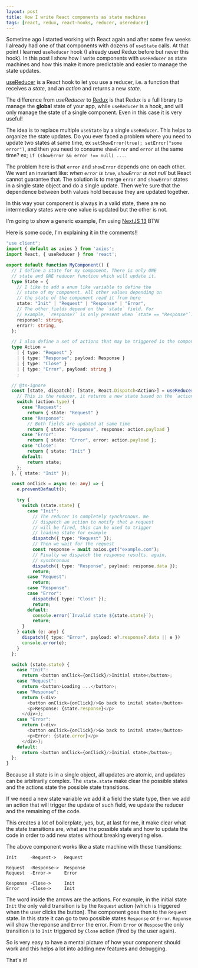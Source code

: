 ```yaml
---
layout: post
title: How I write React components as state machines
tags: [react, redux, react-hooks, reducer, usereducer]
---
```


Sometime ago I started working with React again and after
some few weeks I already had one of that components with
dozens of `useState` calls. At that point I learned `useReducer`
hook (I already used Redux before but never this hook). In this
post I show how I write components with `useReducer` as state machines
and how this make it more predictable and easier to manage the
state updates.

[useReducer](https://react.dev/reference/react/useReducer) is 
a React hook to let you use a reducer, i.e. a function that
receives a _state_, and an _action_ and returns a new _state_.

The difference from _useReducer_ to [Redux](https://redux.js.org/) is
that Redux is a full library to manage the **global** state of your
app, while `useReducer` is a hook, and will only manage the state of a
single component. Even in this case it is very useful!

The idea is to replace multiple `useState` by a single `useReducer`.
This helps to organize the state updates. Do you ever faced a problem
where you need to update two states at same time, ex
`setShowError(true); setError("some error")`, and then you need to
consume `showError` and `error` at the same time? ex; `if (showError && error !== null) ...`.

The problem here is that `error` and `showError` depends one on each
other. We want an invariant like: _when `error` is `true`, `showError`
is not null_ but React cannot guarantee that. The solution is to merge
`error` and `showError` states in a single state object and do a
single update. Then we're sure that the dependence between both values
hold because they are updated together.

In this way your component is always in a valid state, there are no
intermediary states were one value is updated but the other is not.

I'm going to show a generic example, I'm using [NextJS 13](https://nextjs.org/) BTW

Here is some code, I'm explaining it in the comments!!

```typescript
"use client";
import { default as axios } from 'axios';
import React, { useReducer } from 'react';

export default function MyComponent() {
  // I define a state for my component. There is only ONE
  // state and ONE reducer function which will update it.
  type State = {
    // I like to add a enum like variable to define the
    // state of my component. All other values depending on
    // the state of the component read it from here
    state: "Init" | "Request" | "Response" | "Error",
    // The other fields depend on the `state` field. For
    // example, `response?` is only present when `state == "Response"`.
    response?: string,
    error?: string,
  };

  // I also define a set of actions that may be triggered in the component
  type Action =
    | { type: "Request" }
    | { type: "Response"; payload: Response }
    | { type: "Close" }
    | { type: "Error", payload: string }
    ;

  // @ts-ignore
  const [state, dispatch]: [State, React.Dispatch<Action>] = useReducer((state: State, action: Action): State => {
    // This is the reducer, it returns a new state based on the `action.type`
    switch (action.type) {
      case "Request":
        return { state: "Request" }
      case "Response":
        // Both fields are updated at same time
        return { state: "Response", response: action.payload }
      case "Error":
        return { state: "Error", error: action.payload };
      case "Close":
        return { state: "Init" }
      default:
        return state;
    };
  }, { state: "Init" });

  const onClick = async (e: any) => {
    e.preventDefault();

    try {
      switch (state.state) {
        case "Init":
          // The reducer is completely synchronous. We
          // dispatch an action to notify that a request
          // will be fired, this can be used to trigger
          // loading state for example
          dispatch({ type: "Request" });
          // Then we wait for the request
          const response = await axios.get("example.com");
          // Finally we dispatch the response results, again,
          // synchronous
          dispatch({ type: "Response", payload: response.data });
          return;
        case "Request":
          return;
        case "Response":
        case "Error":
          dispatch({ type: "Close" });
          return;
        default:
          console.error(`Invalid state ${state.state}`);
          return;
      }
    } catch (e: any) {
      dispatch({ type: "Error", payload: e?.response?.data || e })
      console.error(e);
    }
  };

  switch (state.state) {
    case "Init":
      return <button onClick={onClick}/>Initial state</button>;
    case "Request":
      return <button>Loading ...</button>;
    case "Response":
      return (<div>
        <button onClick={onClick}/>Go back to inital state</button>
        <p>Response: {state.response}</p>
      </div>);
    case "Error":
      return (<div>
        <button onClick={onClick}/>Go back to inital state</button>
        <p>Error: {state.error}</p>
      </div>);
    default:
      return <button onClick={onClick}/>Initial state</button>;
  };
}
```

Because all state is in a single object, all updates are atomic, and
updates can be arbitrarily complex. The `state.state` make clear the
possible states and the actions state the possible state transitions.

If we need a new state variable we add it a field the state type, then
we add an action that will trigger the update of such field, we update
the reducer and the remaining of the code.

This creates a lot of boilerplate, yes, but, at last for me, it make
clear what the state transitions are, what are the possible state
and how to update the code in order to add new states without breaking
everyting else.

The above component works like a state machine with these transitions:

```
Init     -Request->   Request

Request  -Response->  Response
Request  -Error->     Error

Response -Close->     Init
Error    -Close->     Init
```

The word inside the arrows are the actions. For example, in the initial
state `Init` the only valid transition is by the `Request` action
(which is triggered when the user clicks the button). The component goes
then to the `Request` state. In this state it can go to
two possible states `Response` or `Error`. `Reponse` will show the
reponse and `Error` the error.  From `Error` or `Respose` the only
transition is to `Init` triggered by `Close` action (fired by the user
again).

So is very easy to have a mental picture of how your component should
work and this helps a lot into adding new features and debugging.

That's it!


